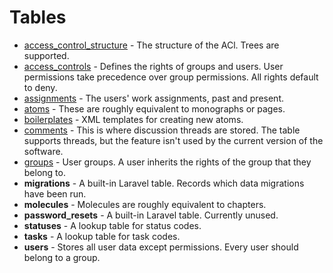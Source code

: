 # Tables

- [access_control_structure](tables/access_control_structure.md) - The structure of the ACl. Trees are supported.
- [access_controls](tables/access_controls.md) - Defines the rights of groups and users. User permissions take precedence over group permissions. All rights default to deny.
- [assignments](tables/assignments.md) - The users' work assignments, past and present.
- [atoms](tables/atoms.md) - These are roughly equivalent to monographs or pages.
- [boilerplates](tables/boilerplates.md) - XML templates for creating new atoms.
- [comments](tables/comments.md) - This is where discussion threads are stored. The table supports threads, but the feature isn't used by the current version of the software.
- [groups](tables/groups.md) - User groups. A user inherits the rights of the group that they belong to.
- **migrations** - A built-in Laravel table. Records which data migrations have been run.
- **molecules** - Molecules are roughly equivalent to chapters.
- **password_resets** - A built-in Laravel table. Currently unused.
- **statuses** - A lookup table for status codes.
- **tasks** - A lookup table for task codes.
- **users** - Stores all user data except permissions. Every user should belong to a group.